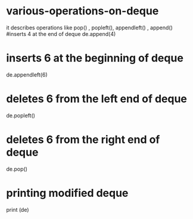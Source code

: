 # various-operations-on-deque
it describes operations like pop() , popleft(), appendleft() , append()
#inserts 4 at the end of deque
de.append(4)

# inserts 6 at the beginning of deque
de.appendleft(6)

# deletes 6 from the left end of deque
de.popleft()

# deletes 6 from  the right end of deque
de.pop()


# printing modified deque
print (de)
